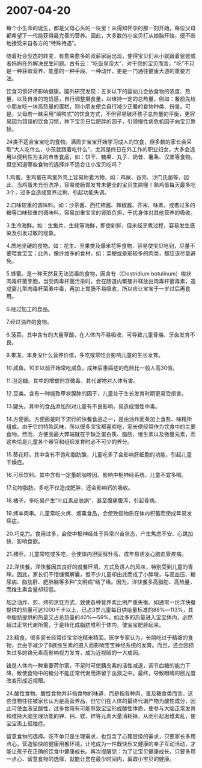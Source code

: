 # 2007-04-20

每个小生命的诞生，都是父母心头的一块宝！从得知怀孕的那一刻开始，每位父母都希望下一代能获得最完善的营养。因此，大多数的小宝贝打从娘胎开始，便不断地接受来自各方的“特殊待遇”。

随着社会型态的转变，有愈来愈多的双薪家庭出现，使得宝贝们从小就跟着爸爸或者妈妈在外解决民生问题。古有云：“吃饭皇帝大”，对于您的宝贝而言，“吃”不只是一种获取营养、能量的一种手段、一种动作，更是一门通往健康大道的重要方法。

饮食习惯好坏影响健康。国外研究发现：五岁以下的婴幼儿会依食物的浓度、热量，以及自身的饱饥感，自行调整摄食量，以维持一定的总热量，例如：餐前先给小朋友吃一块高热量的蛋糕，则小朋友便会自行减少正餐的食物种类、份量。可是，父母若一昧采用“填鸭式”的饮食方式，不但容易破坏孩子总热量的平衡，更容易因为错误的饮食习惯，种下宝贝日后肥胖的因子，引领慢性病危机因子向宝贝靠拢。

24类不适合宝宝吃的食物。满周岁宝宝开始学习成人的饮食，但多数的家长会采取“大人吃什么，小孩就跟着吃什么”，尤其是终日在外工作的职业妇女，大多会选用以便利性为主的市售食品，如：饼干、糖果、丸子、奶昔、薯条、汉堡等食物。但您知道哪些食物的选择并不适合让小宝贝吃吗？

1.鸡蛋。生鸡蛋在鸡蛋外壳上容易附着污物，如：鸡屎、谷壳、沙门氏菌等，因此，当鸡蛋未充份洗净，容易使肠胃发育未健全的宝贝生病喔！熟鸡蛋每天最多吃3个，过多会造成营养过剩，引起功能失调。

2.口味较重的调味料。如：沙茶酱、西红柿酱、辣椒酱、芥末、味素，或者过多的糖等口味较重的调味料，容易加重宝宝的肾脏负担，干扰身体对其他营养的吸收。

3.生冷海鲜。如：生鱼片、生蚝等海鲜，即使新鲜，但未经烹煮过程，容易发生感染及引发过敏的现象。

4.质地坚硬的食物。如：花生、坚果类及爆米花等食物，容易使宝贝呛到，尽量不要喂食宝宝；此外，像纤维多的食材，如：菜梗或是筋较多的肉类，都应该尽量避免。

5.蜂蜜。是一种天然且无法消毒的食物，因含有（Clostridium botulinum）梭状肉毒杆菌芽胞，当受肉毒杆菌污染时，会在肠道内繁殖并释放出肉毒杆菌毒素，造成婴儿型肉毒杆菌素中毒，再加上胃肠不易吸收，所以应让宝宝于一岁过后再食用。

6.经过加工的食品。

7.经过油炸的食物。

8.菠菜。其中含有的大量草酸，在人体内不易吸收，可导致儿童骨骼、牙齿发育不良。

9.果冻。本身没什么营养价值，多吃或常吃会影响儿童的生长发育。

10.咸鱼。10岁以前开始常吃咸鱼，成年后患癌症的危险比一般人高30倍。

11.泡泡糖。其中的增塑剂含微毒，其代谢物对人体有害。

12.豆类。含有一种能致甲状腺肿的因子，儿童处于生长发育时期更易受损害。

13.罐头。其中的食品添加剂对儿童有不良影响，易造成慢性中毒。

14.方便面。方便面是时下流行的快餐食品之一，是由油炸面条加上食盐、味精所组成。由于它的特殊风味，所以很多宝宝都喜欢吃，家长便经常作为饮食中的主要食物。然而，方便面最大弊端就在于缺乏蛋白质、脂肪、维生素以及微量元素，而这些恰是儿童各个器官和组织发育时必不可少的养分。

15.葵花籽。其中含有不饱和脂肪酸，儿童吃多了会影响肝细胞的功能，引起儿童干燥症。

16.可乐饮料。其中含有一定量的咖啡因，影响中枢神经系统，儿童不宜多喝。

17.动物脂肪。多吃不仅造成肥胖，还会影响钙的吸收。

18.橘子。多吃易产生“叶红素皮肤病”，甚至腹痛腹泻，引起骨病。

19.烤羊肉串。儿童常吃火烤、烟熏食品，会使致癌物质在体内积蓄而使成年易发癌症。

20.巧克力。食用过多，会使中枢神经处于异常兴奋状态，产生焦虑不安、心跳加快，影响食欲。

21.猪肝。儿童常吃或多吃，会使体内胆固醇升高，成年易诱发心脑血管疾病。

22.洋快餐。洋快餐因其良好的就餐环境、方式及诱人的风味，特别受到儿童的青睐。因此，家长们不惜慷慨解囊，但不少儿童却由此而成了小胖墩，与高血压、糖尿病、脂肪肝、肥胖脑等多种“文明病”结了缘。因为，洋快餐多高脂肪、高热量，而维生素含量却较低。

加之油炸、煎、烤的烹饪方式，致使各种营养素比例严重失衡。如通常一份洋快餐提供的热量可达1000千卡以上，已占3岁儿童每日供给量标准的88%―113%，其中脂肪提供的热量又占总热量的40%―59%。如此多的热量进入宝宝体内，必然超过正常代谢所需，于是转化成脂肪堆积于体内，使宝宝肥胖起来。

23.精食。很多家长经常给宝宝吃精米精面。医学专家认为，长期吃过于精细的食物，会由于减少了B族维生素的摄入而影响宝宝神经系统的发育。而且，还会因损失过多的铬元素而影响视力发育，成为近视眼的一大成因。

铬是人体内一种重要荷尔蒙，不足时可使胰岛素的活性减退，调节血糖的能力下降，致使食物中的糖分不能正常代谢而滞留于血液之中。最终，导致眼睛的屈光度改变形成近视眼。

24.酸性食物。酸性食物并非指食物的味道，而是指各种肉、蛋及糖食类而言。这些食物往往被家长认为是高营养品，但它们在人体的最终代谢产物为酸性成分，因此可使血液呈酸性，过多食用有可能导致宝宝形成酸性体质，使参与大脑正常发育和维持大脑生理功能的钾、钙、镁、锌等元素大量消耗掉，从而引起思维紊乱，使宝宝患上孤独症。

留意食物的选择。吃不单只是生理需求，也包含了心理层级的需求，只要家长多用点心，营造愉快的健康用餐环境，让吃成为一件既快乐又健康的亲子互动活动，才能让孩子在正确的饮食中健康成长。再次提醒您：为了让宝贝健康成长，只要多用一点心、留意食物的选择，就能让您在最少时间内，赢取小宝贝的健康。

